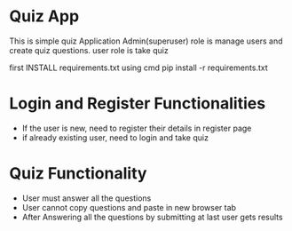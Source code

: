 # Quiz App
This is simple quiz Application Admin(superuser) role is manage users and create quiz questions. user role is take quiz

first INSTALL requirements.txt using cmd
pip install -r requirements.txt

Login and Register Functionalities
====================================
* If the user is new, need to register their details in register page
* if already existing user, need to login and take quiz
  
Quiz Functionality
====================
* User must answer all the questions
* User cannot copy questions and paste in new browser tab
* After Answering all the questions by submitting at last user gets results
